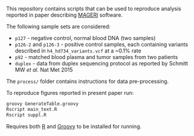 This repository contains scripts that can be used to reproduce analysis reported in paper describing [MAGERI](https://github.com/mikessh/mageri) software.

The following sample sets are considered:

* ``p127`` - negative control, normal blood DNA (two samples)
* ``p126-2`` and ``p126-3`` - positive control samples, each containing variants described in ``h4_hd734_variants.vcf`` at a ~0.1% rate
* ``p92`` - matched blood plasma and tumor samples from two patients
* ``duplex`` - data from duplex sequencing protocol as reported by Schmitt MW *et al.* Nat Met 2015

The ``process/`` folder contains instructions for data pre-processing.

To reproduce figures reported in present paper run:

```bash
groovy GenerateTable.groovy
Rscript main_text.R
Rscript suppl.R
```

Requires both [R](https://www.r-project.org/) and [Groovy](http://www.groovy-lang.org/) to be installed for running.